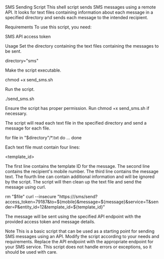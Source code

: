 SMS Sending Script
This shell script sends SMS messages using a remote API. It looks for text files containing information about each message in a specified directory and sends each message to the intended recipient.

Requirements
To use this script, you need:

SMS API access token


Usage
Set the directory containing the text files containing the messages to be sent.

directory="sms"

Make the script executable.

chmod +x send_sms.sh


Run the script.

./send_sms.sh


Ensure the script has proper permission. Run chmod +x send_sms.sh if necessary.

The script will read each text file in the specified directory and send a message for each file.


for file in "$directory"/*.txt
do
   ...
done


Each text file must contain four lines:

<template_id>
<mobile>
<message>
<additional information>

The first line contains the template ID for the message.
The second line contains the recipient's mobile number.
The third line contains the message text.
The fourth line can contain additional information and will be ignored by the script.
The script will then clean up the text file and send the message using curl.

rm "$file"
curl --insecure "https:///sms/send?access_token=79187&to=${mobile}&message=${message}&service=T&sender=P&entity_id=12&template_id=${template_id}"

The message will be sent using the specified API endpoint with the provided access token and message details.

Note
This is a basic script that can be used as a starting point for sending SMS messages using an API. Modify the script according to your needs and requirements.
Replace the API endpoint with the appropriate endpoint for your SMS service.
This script does not handle errors or exceptions, so it should be used with care.